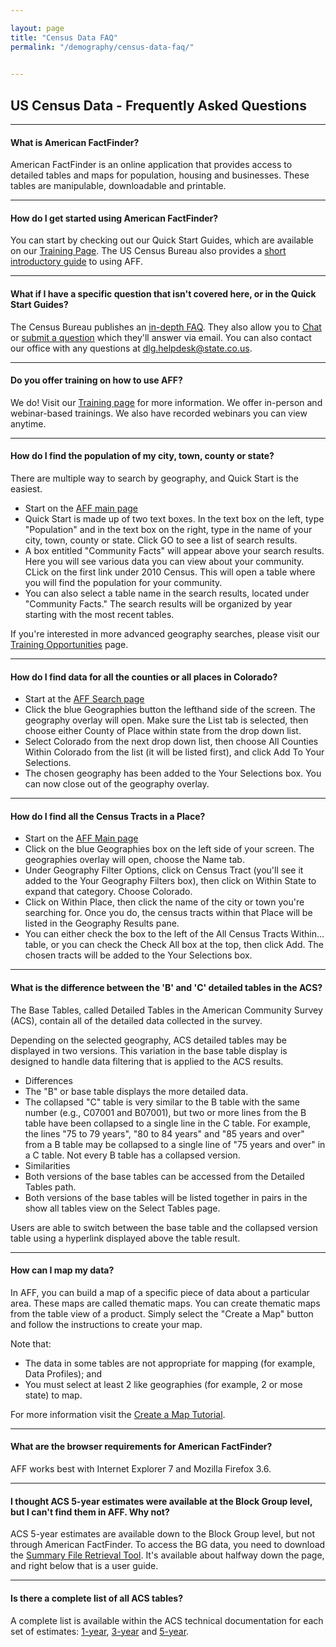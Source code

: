 ```yaml
---

layout: page
title: "Census Data FAQ"
permalink: "/demography/census-data-faq/"

    
---
```


## US Census Data - Frequently Asked Questions

- - -

#### What is American FactFinder?
American FactFinder is an online application that provides access to detailed tables and maps for population, housing and businesses. These tables are manipulable, downloadable and printable.

- - -

#### How do I get started using American FactFinder?
You can start by checking out our Quick Start Guides, which are available on our [Training Page](/demography/training/). The US Census Bureau also provides a [short introductory guide](http://factfinder.census.gov/faces/nav/jsf/pages/index.xhtml) to using AFF.

- - -

#### What if I have a specific question that isn't covered here, or in the Quick Start Guides?
The Census Bureau publishes an [in-depth FAQ](https://ask.census.gov/faq.php?dept=769&id=5000). They also allow you to [Chat](https://ask.census.gov/chat/phplive.php?d=1) or [submit a question](https://ask.census.gov/newrequest.php) which they'll answer via email. You can also contact our office with any questions at [dlg.helpdesk@state.co.us](dlg.helpdesk@state.co.us).

- - -

#### Do you offer training on how to use AFF?
We do! Visit our [Training page](/demography/training/) for more information. We offer in-person and webinar-based trainings. We also have recorded webinars you can view anytime.

- - -

#### How do I find the population of my city, town, county or state?

There are multiple way to search by geography, and Quick Start is the easiest.

- Start on the [AFF main page](http://factfinder2.census.gov/)
- Quick Start is made up of two text boxes. In the text box on the left, type "Population" and in the text box on the right, type in the name of your city, town, county or state. Click GO to see a list of search results.
- A box entitled "Community Facts" will appear above your search results. Here you will see various data you can view about your community. CLick on the first link under 2010 Census. This will open a table where you will find the population for your community.
- You can also select a table name in the search results, located under "Community Facts." The search results will be organized by year starting with the most recent tables.

If you're interested in more advanced geography searches, please visit our [Training Opportunities](/demography/training/) page.

- - -
#### How do I find data for all the counties or all places in Colorado?

- Start at the [AFF Search page](http://factfinder2.census.gov/faces/nav/jsf/pages/searchresults.xhtml?refresh=t)
- Click the blue Geographies button the lefthand side of the screen. The geography overlay will open. Make sure the List tab is selected, then choose either County of Place within state from the drop down list.
- Select Colorado from the next drop down list, then choose All Counties Within Colorado from the list (it will be listed first), and click Add To Your Selections.
- The chosen geography has been added to the Your Selections box. You can now close out of the geography overlay.

- - -

#### How do I find all the Census Tracts in a Place?

- Start on the [AFF Main page](http://factfinder2.census.gov/faces/nav/jsf/pages/index.xhtml)
- Click on the blue Geographies box on the left side of your screen. The geographies overlay will open, choose the Name tab.
- Under Geography Filter Options, click on Census Tract (you'll see it added to the Your Geography Filters box), then click on Within State to expand that category. Choose Colorado.
- Click on Within Place, then click the name of the city or town you're searching for. Once you do, the census tracts within that Place will be listed in the Geography Results pane.
- You can either check the box to the left of the All Census Tracts Within... table, or you can check the Check All box at the top, then click Add. The chosen tracts will be added to the Your Selections box.

- - -

#### What is the difference between the 'B' and 'C' detailed tables in the ACS?
The Base Tables, called Detailed Tables in the American Community Survey (ACS), contain all of the detailed data collected in the survey.

Depending on the selected geography, ACS detailed tables may be displayed in two versions. This variation in the base table display is designed to handle data filtering that is applied to the ACS results.

- Differences
 - The "B" or base table displays the more detailed data.
 - The collapsed "C" table is very similar to the B table with the same number (e.g., C07001 and B07001), but two or more lines from the B table have been collapsed to a single line in the C table. For example, the lines "75 to 79 years", "80 to 84 years" and "85 years and over" from a B table may be collapsed to a single line of "75 years and over" in a C table. Not every B table has a collapsed version.
- Similarities
 - Both versions of the base tables can be accessed from the Detailed Tables path.
 - Both versions of the base tables will be listed together in pairs in the show all tables view on the Select Tables page.

Users are able to switch between the base table and the collapsed version table using a hyperlink displayed above the table result.
- - -
#### How can I map my data?
In AFF, you can build a map of a specific piece of data about a particular area. These maps are called thematic maps. You can create thematic maps from the table view of a product. Simply select the "Create a Map" button and follow the instructions to create your map.

Note that:

- The data in some tables are not appropriate for mapping (for example, Data Profiles); and  
- You must select at least 2 like geographies (for example, 2 or mose state) to map.

For more information visit the [Create a Map Tutorial](http://factfinder2.census.gov/help/en/tutorials/createmap_tut.htm).
- - -
#### What are the browser requirements for American FactFinder?
AFF works best with Internet Explorer 7 and Mozilla Firefox 3.6.
- - -
#### I thought ACS 5-year estimates were available at the Block Group level, but I can't find them in AFF. Why not?
ACS 5-year estimates are available down to the Block Group level, but not through American FactFinder. To access the BG data, you need to download the [Summary File Retrieval Tool](http://www.census.gov/acs/www/data_documentation/summary_file/). It's available about halfway down the page, and right below that is a user guide.
- - -
#### Is there a complete list of all ACS tables?
A complete list is available within the ACS technical documentation for each set of estimates: [1-year](http://www2.census.gov/acs2010_1yr/summaryfile/ACS_2010_SF_Tech_Doc.pdf), [3-year](http://www2.census.gov/acs2010_3yr/summaryfile/ACS_2008-2010_SF_Tech_Doc.pdf) and [5-year](http://www2.census.gov/acs2010_5yr/summaryfile/ACS_2006-2010_SF_Tech_Doc.pdf).